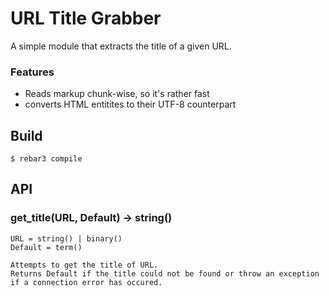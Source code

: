 URL Title Grabber
=====

A simple module that extracts the title of a given URL.

### Features

  - Reads markup chunk-wise, so it's rather fast 
  - converts HTML entitites to their UTF-8 counterpart

Build
-----

    $ rebar3 compile

API
-----

### get_title(URL, Default) -> string()
    URL = string() | binary()
    Default = term()

    Attempts to get the title of URL. 
    Returns Default if the title could not be found or throw an exception if a connection error has occured.

